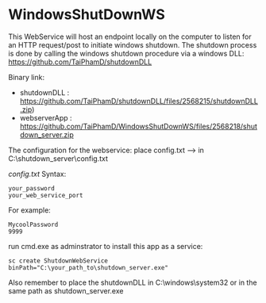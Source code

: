 # WindowsShutDownWS
This WebService will host an endpoint locally on the computer to listen for an HTTP request/post to initiate windows shutdown. The shutdown process is done by calling the windows shutdown procedure via a windows DLL:
https://github.com/TaiPhamD/shutdownDLL 

Binary link: 
- shutdownDLL : https://github.com/TaiPhamD/shutdownDLL/files/2568215/shutdownDLL.zip)
- webserverApp : https://github.com/TaiPhamD/WindowsShutDownWS/files/2568218/shutdown_server.zip

The configuration for the webservice: 
place config.txt --> in C:\shutdown_server\config.txt

*config.txt* Syntax:
```
your_password
your_web_service_port
```
For example:
```
MycoolPassword
9999
```
run cmd.exe as adminstrator to install this app as a service:
```
sc create ShutdownWebService binPath="C:\your_path_to\shutdown_server.exe"
```
Also remember to place the shutdownDLL in C:\windows\system32 or in the same path as shutdown_server.exe
